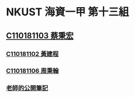 # NKUST 海資一甲 第十三組
## [C110181103 蔡秉宏](https://github.com/iArthurTsai/NKUST_C110181103)
### [C110181102 黃建程](https://github.com/bigbettles/NKUST_C110181102)
### [C110181106 周秉翰](https://github.com/C110181106/NKUST_C110181106)

### [老師的公開筆記](https://hackmd.io/@johnsonsy)